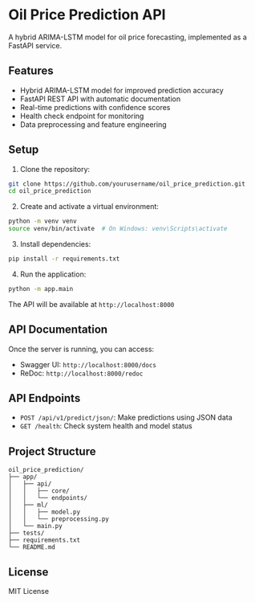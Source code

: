 # Oil Price Prediction API

A hybrid ARIMA-LSTM model for oil price forecasting, implemented as a FastAPI service.

## Features

- Hybrid ARIMA-LSTM model for improved prediction accuracy
- FastAPI REST API with automatic documentation
- Real-time predictions with confidence scores
- Health check endpoint for monitoring
- Data preprocessing and feature engineering

## Setup

1. Clone the repository:
```bash
git clone https://github.com/yourusername/oil_price_prediction.git
cd oil_price_prediction
```

2. Create and activate a virtual environment:
```bash
python -m venv venv
source venv/bin/activate  # On Windows: venv\Scripts\activate
```

3. Install dependencies:
```bash
pip install -r requirements.txt
```

4. Run the application:
```bash
python -m app.main
```

The API will be available at `http://localhost:8000`

## API Documentation

Once the server is running, you can access:
- Swagger UI: `http://localhost:8000/docs`
- ReDoc: `http://localhost:8000/redoc`

## API Endpoints

- `POST /api/v1/predict/json/`: Make predictions using JSON data
- `GET /health`: Check system health and model status

## Project Structure

```
oil_price_prediction/
├── app/
│   ├── api/
│   │   ├── core/
│   │   └── endpoints/
│   ├── ml/
│   │   ├── model.py
│   │   └── preprocessing.py
│   └── main.py
├── tests/
├── requirements.txt
└── README.md
```

## License

MIT License
